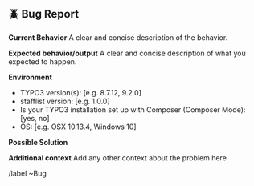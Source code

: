 ## :beetle:  Bug Report

**Current Behavior**
A clear and concise description of the behavior.

**Expected behavior/output**
A clear and concise description of what you expected to happen.

**Environment**
- TYPO3 version(s): [e.g. 8.7.12, 9.2.0]
- stafflist version: [e.g. 1.0.0]
- Is your TYPO3 installation set up with Composer (Composer Mode): [yes, no]
- OS: [e.g. OSX 10.13.4, Windows 10]

**Possible Solution**
<!--- Only if you have suggestions on a fix for the bug -->

**Additional context**
Add any other context about the problem here

/label ~Bug
